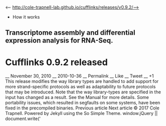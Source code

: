 <-- http://cole-trapnell-lab.github.io/cufflinks/releases/v0.9.2/-->

* How it works
## Transcriptome assembly and differential expression analysis for RNA-Seq.
# Cufflinks 0.9.2 released
__ November 30, 2010 __ 2010-10-36 __ Permalink __ Like __ Tweet __ +1
This release modifies the way library types are handled to add support for more strand-specific protocols as well as adaptability to future protocols that may be introduced. Note that the way library-types are specified in the input has changed as a result. See the Manual for more details.
Some portability issues, which resulted in segfaults on some systems, have been fixed in the precompiled binaries.
Previous article Next article
© 2017 Cole Trapnell. Powered by Jekyll using the So Simple Theme.
window.jQuery || document.write('<script src="http://cole-trapnell- lab.github.io/cufflinks/assets/js/vendor/jquery-1.9.1.min.js"><\/script>') var _gaq = _gaq || []; var pluginUrl = '//www.google- analytics.com/plugins/ga/inpage_linkid.js'; _gaq.push(['_require', 'inpage_linkid', pluginUrl]); _gaq.push(['_setAccount', 'UA-6101038-2']); _gaq.push(['_trackPageview']); (function() { var ga = document.createElement('script'); ga.type = 'text/javascript'; ga.async = true; ga.src = ('https:' == document.location.protocol ? 'https://ssl' : 'http://www') + '.google-analytics.com/ga.js'; var s = document.getElementsByTagName('script')[0]; s.parentNode.insertBefore(ga, s); })();